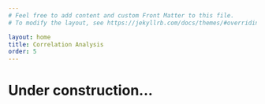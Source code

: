 ```yaml
---
# Feel free to add content and custom Front Matter to this file.
# To modify the layout, see https://jekyllrb.com/docs/themes/#overriding-theme-defaults

layout: home
title: Correlation Analysis
order: 5
---
```

# Under construction...
[](./_includes/Godwin_Emefiele_stock_vs_sentiment.html "WordCloud chart")
